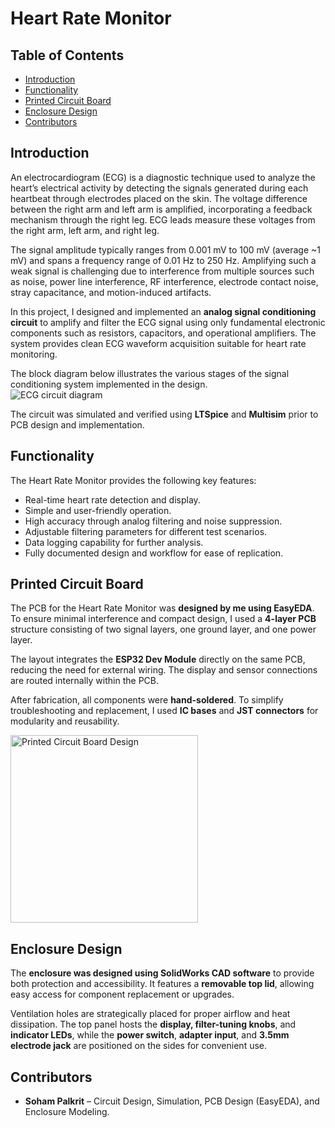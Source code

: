 # Heart Rate Monitor

## Table of Contents
- [Introduction](#introduction)
- [Functionality](#functionality)
- [Printed Circuit Board](#printed-circuit-board)
- [Enclosure Design](#enclosure-design)
- [Contributors](#contributors)

## Introduction
An electrocardiogram (ECG) is a diagnostic technique used to analyze the heart’s electrical activity by detecting the signals generated during each heartbeat through electrodes placed on the skin. The voltage difference between the right arm and left arm is amplified, incorporating a feedback mechanism through the right leg. ECG leads measure these voltages from the right arm, left arm, and right leg.  

The signal amplitude typically ranges from 0.001 mV to 100 mV (average ~1 mV) and spans a frequency range of 0.01 Hz to 250 Hz. Amplifying such a weak signal is challenging due to interference from multiple sources such as noise, power line interference, RF interference, electrode contact noise, stray capacitance, and motion-induced artifacts.  

In this project, I designed and implemented an **analog signal conditioning circuit** to amplify and filter the ECG signal using only fundamental electronic components such as resistors, capacitors, and operational amplifiers. The system provides clean ECG waveform acquisition suitable for heart rate monitoring.  

The block diagram below illustrates the various stages of the signal conditioning system implemented in the design.  
<img src="ECG_circuit_diagram.png" alt="ECG circuit diagram">

The circuit was simulated and verified using **LTSpice** and **Multisim** prior to PCB design and implementation.

## Functionality
The Heart Rate Monitor provides the following key features:
- Real-time heart rate detection and display.  
- Simple and user-friendly operation.  
- High accuracy through analog filtering and noise suppression.  
- Adjustable filtering parameters for different test scenarios.  
- Data logging capability for further analysis.  
- Fully documented design and workflow for ease of replication.  

## Printed Circuit Board
The PCB for the Heart Rate Monitor was **designed by me using EasyEDA**. To ensure minimal interference and compact design, I used a **4-layer PCB** structure consisting of two signal layers, one ground layer, and one power layer.  

The layout integrates the **ESP32 Dev Module** directly on the same PCB, reducing the need for external wiring. The display and sensor connections are routed internally within the PCB.  

After fabrication, all components were **hand-soldered**. To simplify troubleshooting and replacement, I used **IC bases** and **JST connectors** for modularity and reusability.  

<img src="Media/real PCB.png" alt="Printed Circuit Board Design" width="300">

## Enclosure Design
The **enclosure was designed using SolidWorks CAD software** to provide both protection and accessibility. It features a **removable top lid**, allowing easy access for component replacement or upgrades.  

Ventilation holes are strategically placed for proper airflow and heat dissipation. The top panel hosts the **display, filter-tuning knobs**, and **indicator LEDs**, while the **power switch**, **adapter input**, and **3.5mm electrode jack** are positioned on the sides for convenient use.  


## Contributors
- **Soham Palkrit** – Circuit Design, Simulation, PCB Design (EasyEDA), and Enclosure Modeling.  

